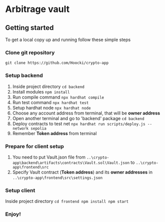 # Arbitrage vault

## Getting started

To get a local copy up and running follow these simple steps

### Clone git repository

`git clone https://github.com/Hoocki/crypto-app`

### Setup backend
1. Inside project directory 
`cd backend`
2. Install modules
`npm install`
3. Run compile command
`npx hardhat compile`
4. Run test command
`npx hardhat test`
5. Setup hardhat node
`npx hardhat node`
6. Choose any account address from terminal, that will be **owner address**
7. Open another terminal and go to 'backend' package
`cd backend`
8. Deploy contracts to test net
`npx hardhat run scripts/deploy.js --network sepolia`
9. Remember  **Token address** from terminal

### Prepare for client setup 
1. You need to put Vault.json file from `..\crypto-app\backend\artifacts\contracts\Vault.sol\Vault.json` to `..\crypto-app\frontend\src`
2. Specify Vault contract (**Token address**) and its **owner addresses** in `..\crypto-app\frontend\src\settings.json`

### Setup client
Inside project directory
`cd frontend
npm install
npm start`

### Enjoy!
